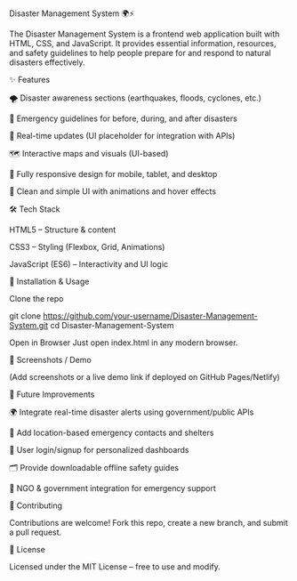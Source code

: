 Disaster Management System 🌍⚡

The Disaster Management System is a frontend web application built with HTML, CSS, and JavaScript. It provides essential information, resources, and safety guidelines to help people prepare for and respond to natural disasters effectively.

✨ Features

🌪️ Disaster awareness sections (earthquakes, floods, cyclones, etc.)

🧭 Emergency guidelines for before, during, and after disasters

📰 Real-time updates (UI placeholder for integration with APIs)

🗺️ Interactive maps and visuals (UI-based)

📱 Fully responsive design for mobile, tablet, and desktop

🎨 Clean and simple UI with animations and hover effects

🛠️ Tech Stack

HTML5 – Structure & content

CSS3 – Styling (Flexbox, Grid, Animations)

JavaScript (ES6) – Interactivity and UI logic

🚀 Installation & Usage

Clone the repo

git clone https://github.com/your-username/Disaster-Management-System.git
cd Disaster-Management-System


Open in Browser
Just open index.html in any modern browser.

📸 Screenshots / Demo

(Add screenshots or a live demo link if deployed on GitHub Pages/Netlify)

🔮 Future Improvements

🌍 Integrate real-time disaster alerts using government/public APIs

📌 Add location-based emergency contacts and shelters

🔑 User login/signup for personalized dashboards

🗂️ Provide downloadable offline safety guides

🤝 NGO & government integration for emergency support

🤝 Contributing

Contributions are welcome! Fork this repo, create a new branch, and submit a pull request.

📜 License

Licensed under the MIT License – free to use and modify.
